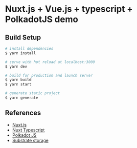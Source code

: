 # Nuxt.js + Vue.js + typescript + PolkadotJS demo

## Build Setup

```bash
# install dependencies
$ yarn install

# serve with hot reload at localhost:3000
$ yarn dev

# build for production and launch server
$ yarn build
$ yarn start

# generate static project
$ yarn generate
```

## References

- [Nuxt.js](https://nuxtjs.org/)
- [Nuxt Typescript](https://typescript.nuxtjs.org)
- [Polkadot JS](https://github.com/polkadot-js/api)
- [Substrate storage](https://polkadot.js.org/docs/substrate/storage/)

